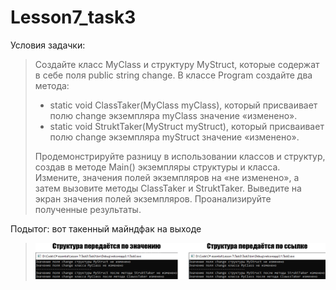 # Lesson7_task3
Условия задачки:
>Создайте класс MyClass и структуру MyStruct, которые содержат в себе поля public string change. 
В классе  Program  создайте два  метода:  
>- static void ClassTaker(MyClass myClass), который присваивает полю change экземпляра myClass значение «изменено». 
>- static void StruktTaker(MyStruct myStruct), который присваивает полю change экземпляра myStruct значение «изменено». 
>
>Продемонстрируйте разницу в использовании классов и структур, создав в методе Main() экземпляры структуры и класса. Измените, значения полей экземпляров на «не изменено», а затем вызовите методы ClassTaker и StruktTaker. Выведите на экран значения полей экземпляров. Проанализируйте полученные результаты. 

Подытог: вот такенный майндфак на выходе
>![](Task3/Program_output.png)

